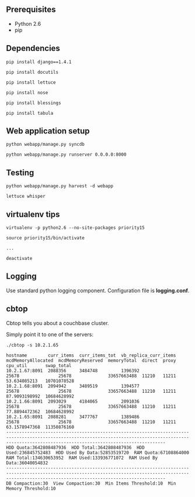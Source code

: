Prerequisites
-------------

* Python 2.6
* pip

Dependencies
------------

    pip install django==1.4.1

    pip install docutils

    pip install lettuce

    pip install nose

    pip install blessings

    pip install tabula

Web application setup
---------------------

    python webapp/manage.py syncdb

    python webapp/manage.py runserver 0.0.0.0:8000

Testing
-------

    python webapp/manage.py harvest -d webapp

    lettuce whisper

virtualenv tips
---------------

    virtualenv -p python2.6 --no-site-packages priority15

    source priority15/bin/activate

    ...

    deactivate

Logging
-------

Use standard python logging component. Configuration file is **logging.conf**.

cbtop
-------

Cbtop tells you about a couchbase cluster.

Simply point it to one of the servers:

    ./cbtop -s 10.2.1.65

    hostname        curr_items  curr_items_tot  vb_replica_curr_items  mcdMemoryAllocated  mcdMemoryReserved  memoryTotal  direct  proxy  cpu_util       swap_total
    10.2.1.67:8091  2088356     3484748         1396392                25678               25678              33657663488  11210   11211  53.634085213   10701078528
    10.2.1.68:8091  2094942     3489519         1394577                25678               25678              33657663488  11210   11211  87.9093198992  10684628992
    10.2.1.66:8091  2093029     4184065         2091036                25678               25678              33657663488  11210   11211  77.8894472362  10684628992
    10.2.1.65:8091  2088281     3477767         1389486                25678               25678              33657663488  11210   11211  63.1578947368  11350876160
    ---------------------------------------------------------------------------------------------------------------------------------------------------------------------------------------------------------
    HDD Quota:3642808487936  HDD Total:3642808487936  HDD Used:236845752483  HDD Used By Data:52853519720  RAM Quota:67108864000  RAM Total:134630653952  RAM Used:133936771072  RAM Used By Data:36040054832
    ---------------------------------------------------------------------------------------------------------------------------------------------------------------------------------------------------------
    DB Compaction:30  View Compaction:30  Min Items Threshold:10  Min Memory Threshold:10
